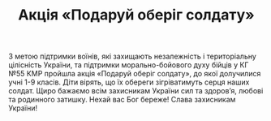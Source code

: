 ﻿---
title: Акція «Подаруй оберіг солдату»
---

З метою підтримки воїнів, які захищають незалежність і територіальну цілісність України, та підтримки морально-бойового духу бійців у КГ №55 КМР пройшла акція «Подаруй оберіг солдату», до якої долучилися учні 1-9 класів. Діти вірять, що їх обереги зігріватимуть серця наших солдат. Щиро бажаємо всім захисникам України сил та здоров’я, любові та родинного затишку. Нехай вас Бог береже! Слава захисникам України!

<slideshow />
